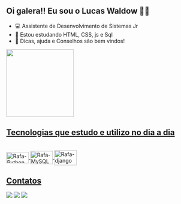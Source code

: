 ## Oi galera!! Eu sou o Lucas Waldow  👨‍💻

- 💻 Assistente de Desenvolvimento de Sistemas Jr
- 🌱 Estou estudando HTML, CSS, js e Sql
- 🤔 Dicas, ajuda e Conselhos são bem vindos!

<div>
  <a href="https://github.com/lucaswaldow">
  <img height="180em" src="https://github-readme-stats.vercel.app/api?username=lucaswaldow&show_icons=true&theme=tokyonight&include_all_commits=true&count_private=true"/>
</div>
  
## Tecnologias que estudo e utilizo no dia a dia   
<div style="display: inline_block"><br>
  <img align="center" alt="Rafa-Python" height="30" width="60" src ="https://cdn.jsdelivr.net/gh/devicons/devicon/icons/python/python-original.svg"/>
  <img align="center" alt="Rafa-MySQL" height="35" width="60" src="https://cdn.jsdelivr.net/gh/devicons/devicon/icons/mysql/mysql-plain-wordmark.svg"/>
  <img align="center" alt="Rafa-django" height="40" width="60" src="https://cdn.jsdelivr.net/gh/devicons/devicon/icons/django/django-original.svg"/>
</div>
  
 ## Contatos
<div> 
  <a href="https://instagram.com/wxlucaz" target="_blank"><img src="https://img.shields.io/badge/-Instagram-%23E4405F?style=for-the-badge&logo=instagram&logoColor=white" target="_blank"></a>
  <a href = "mailto:lucaswaldolw@gmail.com"><img src="https://img.shields.io/badge/-Gmail-%23333?style=for-the-badge&logo=gmail&logoColor=white" target="_blank"></a>
  <a href="https://www.linkedin.com/in/lucaswaldow/" target="_blank"><img src="https://img.shields.io/badge/-LinkedIn-%230077B5?style=for-the-badge&logo=linkedin&logoColor=white" target="_blank"></a> 
</div>
